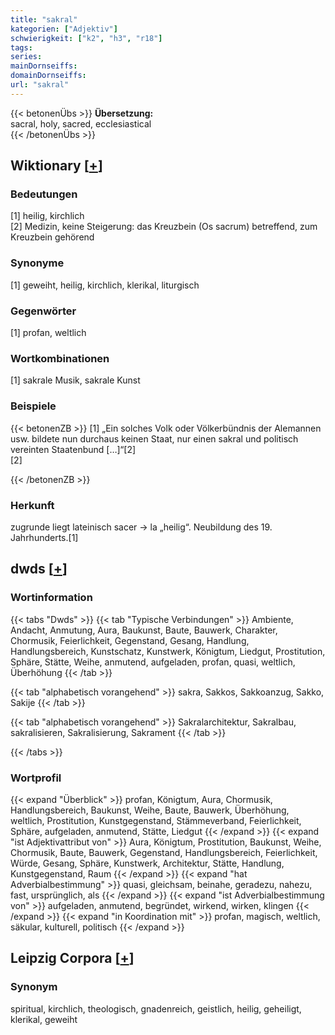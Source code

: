 ```yaml
---
title: "sakral"
kategorien: ["Adjektiv"]
schwierigkeit: ["k2", "h3", "r18"]
tags:
series:
mainDornseiffs:
domainDornseiffs:
url: "sakral"
---
```


{{< betonenÜbs >}}
**Übersetzung:**  
sacral, holy, sacred, ecclesiastical  
{{< /betonenÜbs >}}

## Wiktionary [[+](https://de.wiktionary.org/wiki/sakral)]

### Bedeutungen
[1] heilig, kirchlich  
[2] Medizin, keine Steigerung: das Kreuzbein (Os sacrum) betreffend, zum Kreuzbein gehörend  

### Synonyme
[1] geweiht, heilig, kirchlich, klerikal, liturgisch  

### Gegenwörter
[1] profan, weltlich  

### Wortkombinationen
[1] sakrale Musik, sakrale Kunst  

### Beispiele
{{< betonenZB >}}
[1] „Ein solches Volk oder Völkerbündnis der Alemannen usw. bildete nun durchaus keinen Staat, nur einen sakral und politisch vereinten Staatenbund […]“[2]  
[2]  

{{< /betonenZB >}}
### Herkunft
zugrunde liegt lateinisch sacer → la „heilig“. Neubildung des 19. Jahrhunderts.[1]  



## dwds [[+](https://www.dwds.de/wb/sakral)]

### Wortinformation
{{< tabs "Dwds" >}}
{{< tab "Typische Verbindungen" >}}
Ambiente, Andacht, Anmutung, Aura, Baukunst, Baute, Bauwerk, Charakter, Chormusik, Feierlichkeit, Gegenstand, Gesang, Handlung, Handlungsbereich, Kunstschatz, Kunstwerk, Königtum, Liedgut, Prostitution, Sphäre, Stätte, Weihe, anmutend, aufgeladen, profan, quasi, weltlich, Überhöhung
{{< /tab >}}

{{< tab "alphabetisch vorangehend" >}}
sakra, Sakkos, Sakkoanzug, Sakko, Sakije
{{< /tab >}}

{{< tab "alphabetisch vorangehend" >}}
Sakralarchitektur, Sakralbau, sakralisieren, Sakralisierung, Sakrament
{{< /tab >}}

{{< /tabs >}}

### Wortprofil
{{< expand "Überblick" >}} profan, Königtum, Aura, Chormusik, Handlungsbereich, Baukunst, Weihe, Baute, Bauwerk, Überhöhung, weltlich, Prostitution, Kunstgegenstand, Stämmeverband, Feierlichkeit, Sphäre, aufgeladen, anmutend, Stätte, Liedgut {{< /expand >}}
{{< expand "ist Adjektivattribut von" >}} Aura, Königtum, Prostitution, Baukunst, Weihe, Chormusik, Baute, Bauwerk, Gegenstand, Handlungsbereich, Feierlichkeit, Würde, Gesang, Sphäre, Kunstwerk, Architektur, Stätte, Handlung, Kunstgegenstand, Raum {{< /expand >}}
{{< expand "hat Adverbialbestimmung" >}} quasi, gleichsam, beinahe, geradezu, nahezu, fast, ursprünglich, als {{< /expand >}}
{{< expand "ist Adverbialbestimmung von" >}} aufgeladen, anmutend, begründet, wirkend, wirken, klingen {{< /expand >}}
{{< expand "in Koordination mit" >}} profan, magisch, weltlich, säkular, kulturell, politisch {{< /expand >}}

## Leipzig Corpora [[+](https://corpora.uni-leipzig.de/en/res?word=sakral&corpusId=deu_newscrawl-public_2018)]


### Synonym
spiritual, kirchlich, theologisch, gnadenreich, geistlich, heilig, geheiligt, klerikal, geweiht

